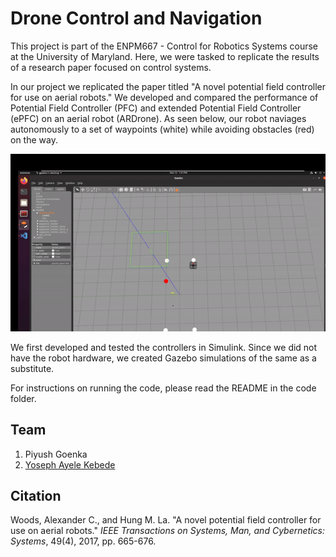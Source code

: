 # Drone Control and Navigation

This project is part of the ENPM667 - Control for Robotics Systems course at the University of Maryland. Here, we were tasked to replicate the results of a research paper focused on control systems.

In our project we replicated the paper titled "A novel potential field controller for use on aerial robots." We developed and compared the performance of Potential Field Controller (PFC) and extended Potential Field Controller (ePFC) on an aerial robot (ARDrone). As seen below, our robot naviages autonomously to a set of waypoints (white) while avoiding obstacles (red) on the way.


![GIF Example](https://github.com/piyush-g0enka/Drone_Control_and_Navigation/blob/main/simulation_videos/epfc.gif)

We first developed and tested the controllers in Simulink. Since we did not have the robot hardware, we created Gazebo simulations of the same as a substitute.

For instructions on running the code, please read the README in the code folder.

## Team
1. Piyush Goenka
2. [Yoseph Ayele Kebede](https://github.com/jossiayke)
   
## Citation

Woods, Alexander C., and Hung M. La. "A novel potential field controller for use on aerial robots." *IEEE Transactions on Systems, Man, and Cybernetics: Systems*, 49(4), 2017, pp. 665-676.
